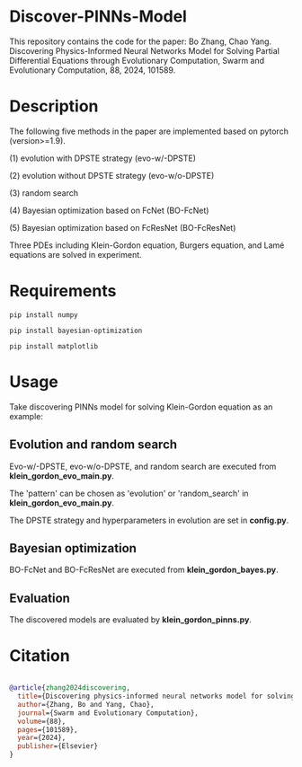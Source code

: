 # Discover-PINNs-Model
This repository contains the code for the paper: Bo Zhang, Chao Yang. Discovering Physics-Informed Neural Networks Model for Solving Partial Differential Equations through Evolutionary Computation, Swarm and Evolutionary Computation, 88, 2024, 101589.


# Description 

The following five methods in the paper are implemented based on pytorch (version>=1.9).

(1) evolution with DPSTE strategy (evo-w/-DPSTE)

(2) evolution without DPSTE strategy (evo-w/o-DPSTE)

(3) random search

(4) Bayesian optimization based on FcNet (BO-FcNet) 

(5) Bayesian optimization based on FcResNet (BO-FcResNet)

Three PDEs including Klein-Gordon equation, Burgers equation, and Lamé equations are solved in experiment. 



# Requirements

`pip install numpy`

`pip install bayesian-optimization`

`pip install matplotlib`



# Usage

Take discovering PINNs model for solving Klein-Gordon equation as an example: 

## Evolution and random search 

Evo-w/-DPSTE, evo-w/o-DPSTE, and random search are executed from **klein_gordon_evo_main.py**. 

The 'pattern' can be chosen as 'evolution' or 'random_search' in **klein_gordon_evo_main.py**.

The DPSTE strategy and hyperparameters in evolution are set in **config.py**.

## Bayesian optimization

BO-FcNet and BO-FcResNet are executed from **klein_gordon_bayes.py**.

## Evaluation

The discovered models are evaluated by **klein_gordon_pinns.py**.



# Citation

```bibtex

@article{zhang2024discovering,
  title={Discovering physics-informed neural networks model for solving partial differential equations through evolutionary computation},
  author={Zhang, Bo and Yang, Chao},
  journal={Swarm and Evolutionary Computation},
  volume={88},
  pages={101589},
  year={2024},
  publisher={Elsevier}
}

